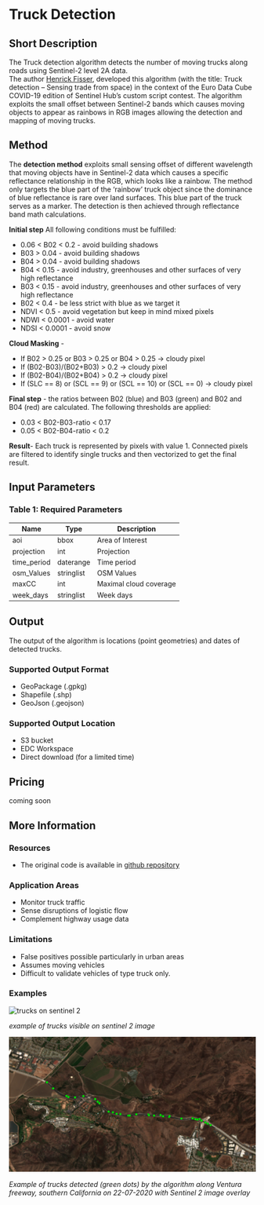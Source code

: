 # Truck Detection 

## Short Description  
  The Truck detection algorithm detects the number of moving trucks along roads using Sentinel-2 level 2A data.  
  The author [Henrick Fisser](https://twitter.com/fisserhenrik), developed this algorithm (with the title: Truck detection – Sensing trade from space) in the context of the Euro Data Cube COVID-19 edition of Sentinel Hub’s custom script contest. 
  The algorithm exploits the small offset between Sentinel-2 bands which causes moving objects to appear as rainbows in RGB images allowing the detection and mapping of moving trucks.  
 
## Method
The **detection method** exploits small sensing offset of different wavelength that moving objects have in Sentinel-2 data which causes a specific reflectance relationship in the RGB, which looks like a rainbow. The method only targets the blue part of the ‘rainbow’ truck object since the dominance of blue reflectance is rare over land surfaces. This blue part of the truck serves as a marker. The detection is then achieved through reflectance band math calculations.

**Initial step**   All following conditions must be fulfilled:

- 0.06 < B02 < 0.2 - avoid building shadows
- B03 > 0.04 - avoid building shadows
- B04 > 0.04 - avoid building shadows
- B04 < 0.15 - avoid industry, greenhouses and other surfaces of very high reflectance
- B03 < 0.15 - avoid industry, greenhouses and other surfaces of very high reflectance
- B02 < 0.4 - be less strict with blue as we target it
- NDVI < 0.5 - avoid vegetation but keep in mind mixed pixels
- NDWI < 0.0001 - avoid water
- NDSI < 0.0001 - avoid snow

**Cloud Masking** - 
- If B02 > 0.25 or B03 > 0.25 or B04 > 0.25 -> cloudy pixel
- If (B02-B03)/(B02+B03) > 0.2 -> cloudy pixel
- If (B02-B04)/(B02+B04) > 0.2 -> cloudy pixel
- If (SLC == 8) or (SCL == 9) or (SCL == 10) or (SCL == 0) -> cloudy pixel

**Final step** - the ratios between B02 (blue) and B03 (green) and B02 and B04 (red) are calculated. The following thresholds are applied:  
- 0.03 < B02-B03-ratio < 0.17
- 0.05 < B02-B04-ratio < 0.2

**Result**- Each truck is represented by pixels with value 1. Connected pixels are filtered to identify single trucks and then  vectorized to get the final result. 
 
## Input Parameters

### Table 1: Required Parameters
<table>
  <thead>
    <tr>
      <th>Name</th>
      <th>Type </th>
      <th>Description</th>
    </tr>
  </thead>
  <tbody>
    <tr>
      <td>aoi</td>
      <td>bbox</td>
      <td>Area of Interest</td>
    </tr>
    <tr>
      <td>projection</td>
      <td>int</td>
      <td>Projection</td>
    </tr>
    <tr>
      <td>time_period</td>
      <td>daterange</td>
      <td>Time period</td>
    </tr>
    <tr>
      <td>osm_Values</td>
      <td>stringlist</td>
      <td>OSM Values</td>
    </tr>
    <tr>
      <td>maxCC</td>
      <td>int</td>
      <td>Maximal cloud coverage</td>
    </tr>
    <tr>
      <td>week_days</td>
      <td>stringlist</td>
      <td>Week days</td>
    </tr>
   </tbody>
</table>  

## Output
The output of the algorithm is locations (point geometries) and dates of detected trucks.

### Supported Output Format
 - GeoPackage (.gpkg)
 - Shapefile (.shp)
 - GeoJson (.geojson)
### Supported Output Location
 - S3 bucket
 - EDC Workspace
 - Direct download (for a limited time)

## Pricing
coming soon

## More Information
### Resources
 - The original code is available in [github repository](https://github.com/hfisser/Truck_Detection_Sentinel2_COVID19)  

### Application Areas
 - Monitor truck traffic
 - Sense disruptions of logistic flow
 - Complement highway usage data

### Limitations
 - False positives possible particularly in urban areas
 - Assumes moving vehicles
 - Difficult to validate vehicles of  type truck only. 

### Examples

![trucks on sentinel 2](truck-detection-algorithm_1.png.png)   

_example of trucks visible on sentinel 2 image_

![detected_trucks_](carlifornia.png)   

_Example of trucks detected (green dots) by the algorithm along Ventura freeway, southern California on 22-07-2020 with Sentinel 2 image overlay_



 

